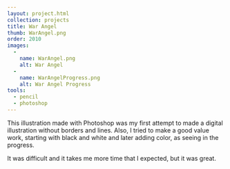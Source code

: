 ```yaml
---
layout: project.html
collection: projects
title: War Angel
thumb: WarAngel.png
order: 2010
images:
  -
    name: WarAngel.png
    alt: War Angel
  -
    name: WarAngelProgress.png
    alt: War Angel Progress
tools:
  - pencil
  - photoshop
---
```


This illustration made with Photoshop was my first attempt to made a digital illustration without borders and lines. Also, I tried to make a good value work, starting with black and white and later adding color, as seeing in the progress.

It was difficult and it takes me more time that I expected, but it was great.
